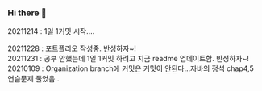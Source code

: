 ### Hi there 👋
20211214 : 1일 1커밋 시작....

20211228 : 포트폴리오 작성중. 반성하자~!  
20211231 : 공부 안했는데 1일 1커밋 하려고 지금 readme 업데이트함. 반성하자~!  
20210109 : Organization branch에 커밋은 커밋이 안된다...자바의 정석 chap4,5 연슴문제 풀었음..

<!--
**01stone/01stone** is a ✨ _special_ ✨ repository because its `README.md` (this file) appears on your GitHub profile.

Here are some ideas to get you started:

- 🔭 I’m currently working on ...
- 🌱 I’m currently learning ...
- 👯 I’m looking to collaborate on ...
- 🤔 I’m looking for help with ...
- 💬 Ask me about ...
- 📫 How to reach me: ...
- 😄 Pronouns: ...
- ⚡ Fun fact: ...
-->
